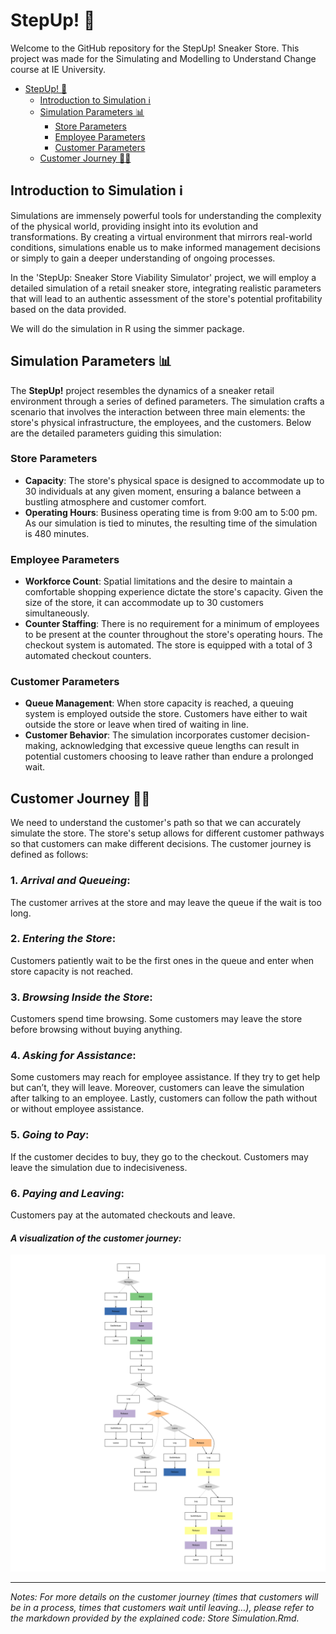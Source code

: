 # StepUp! 👟

Welcome to the GitHub repository for the StepUp! Sneaker Store. This project was made for the Simulating and Modelling to Understand Change course at IE University.

<!-- TOC -->
* [StepUp! 👟](#stepup-)
  * [Introduction to Simulation ℹ️](#introduction-to-simulation-ℹ)
  * [Simulation Parameters 📊](#simulation-parameters-)
    * [Store Parameters](#store-parameters)
    * [Employee Parameters](#employee-parameters)
    * [Customer Parameters](#customer-parameters)
  * [Customer Journey 🚶‍♂️](#customer-journey-)
<!-- TOC -->



## Introduction to Simulation ℹ️

Simulations are immensely powerful tools for understanding the complexity of the physical world, providing insight into its evolution and transformations. By creating a virtual environment that mirrors real-world conditions, simulations enable us to make informed management decisions or simply to gain a deeper understanding of ongoing processes.

In the 'StepUp: Sneaker Store Viability Simulator' project, we will employ a detailed simulation of a retail sneaker store, integrating realistic parameters that will lead to an authentic assessment of the store's potential profitability based on the data provided.

We will do the simulation in R using the simmer package. 


## Simulation Parameters 📊
The __StepUp!__ project resembles the dynamics of a sneaker retail environment through a series of defined parameters. The simulation crafts a scenario that involves the interaction between three main elements: the store's physical infrastructure, the employees, and the customers. Below are the detailed parameters guiding this simulation:

### Store Parameters
* **Capacity**: The store's physical space is designed to accommodate up to 30 individuals at any given moment, ensuring a balance between a bustling atmosphere and customer comfort. 
* **Operating Hours**: Business operating time is from 9:00 am to 5:00 pm. As our simulation is tied to minutes, the resulting time of the simulation is 480 minutes.

### Employee Parameters

* **Workforce Count**: Spatial limitations and the desire to maintain a comfortable shopping experience dictate the store's capacity. Given the size of the store, it can accommodate up to 30 customers simultaneously.
* **Counter Staffing**: There is no requirement for a minimum of employees to be present at the counter throughout the store's operating hours. The checkout system is automated. The store is equipped with a total of 3 automated checkout counters.

### Customer Parameters
* **Queue Management**: When store capacity is reached, a queuing system is employed outside the store. Customers have either to wait outside the store or leave when tired of waiting in line. 
* **Customer Behavior**: The simulation incorporates customer decision-making, acknowledging that excessive queue lengths can result in potential customers choosing to leave rather than endure a prolonged wait.


## Customer Journey 🚶‍♂️
We need to understand the customer's path so that we can accurately simulate the store. The store's setup allows for different customer pathways so that customers can make different decisions. The customer journey is defined as follows:

### 1. _Arrival and Queueing_: 
The customer arrives at the store and may leave the queue if the wait is too long.
### 2. _Entering the Store_: 
Customers patiently wait to be the first ones in the queue and enter when store capacity is not reached.
### 3. _Browsing Inside the Store_: 
Customers spend time browsing. Some customers may leave the store before browsing without buying anything.
### 4. _Asking for Assistance_: 
Some customers may reach for employee assistance. If they try to get help but can’t, they will leave. Moreover, customers can leave the simulation after talking to an employee. Lastly, customers can follow the path without or without employee assistance. 
### 5. _Going to Pay_: 
If the customer decides to buy, they go to the checkout. Customers may leave the simulation due to indecisiveness. 
### 6. _Paying and Leaving_: 
Customers pay at the automated checkouts and leave.

#### _A visualization of the customer journey:_
![Customer Flow](Customer_Flow.png)

---
_Notes: For more details on the customer journey (times that customers will be in a process, times that customers wait until leaving…), please refer to the markdown provided by the explained code: Store Simulation.Rmd._
